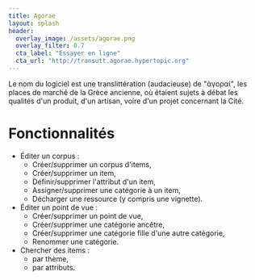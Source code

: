 ```yaml
---
title: Agorae
layout: splash
header:
  overlay_image: /assets/agorae.png
  overlay_filter: 0.7
  cta_label: "Essayer en ligne"
  cta_url: "http://transutt.agorae.hypertopic.org"
---
```


Le nom du logiciel est une translittération (audacieuse) de "ἀγοραί", les places de marché de la Grèce ancienne, où étaient sujets à débat les qualités d'un produit, d'un artisan, voire d'un projet concernant la Cité.

# Fonctionnalités

- Éditer un corpus :
  - Créer/supprimer un corpus d'items,
  - Créer/supprimer un item,
  - Définir/supprimer l'attribut d'un item,
  - Assigner/supprimer une catégorie à un item,
  - Décharger une ressource (y compris une vignette).
- Éditer un point de vue :
  - Créer/supprimer un point de vue,
  - Créer/supprimer une catégorie ancêtre, 
  - Créer/supprimer une catégorie fille d'une autre catégorie, 
  - Renommer une catégorie.
- Chercher des items :
  - par thème,
  - par attributs.
